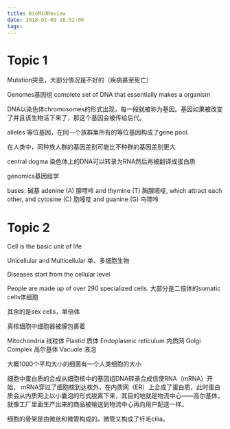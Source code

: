 ```yaml
---
title: BioMidReview
date: 2018-01-09 16:52:06
tags:
---
```


# Topic 1



Mutation突变，大部分情况是不好的（疾病甚至死亡）

Genomes基因组 complete set of DNA that essentially makes a organism

DNA以染色体chromosomes的形式出现，每一段就被称为基因。基因如果被改变了并且该生物活下来了，那这个基因会被传给后代。

alleles 等位基因，在同一个族群里所有的等位基因构成了gene pool.

在人类中，同种族人群的基因差别可能比不种群的基因差别更大

central dogma 染色体上的DNA可以转录为RNA然后再被翻译成蛋白质

genomics基因组学

bases: 碱基 adenine (A) 腺嘌呤 and thymine (T) 胸腺嘧啶, which attract each other, and cytosine (C) 胞嘧啶 and guanine (G) 鸟嘌呤



# Topic 2

Cell is the basic unit of life

Unicellular and Multicellular 单、多细胞生物

Diseases start from the cellular level

People are made up of over 290 specialized cells. 大部分是二倍体的somatic cells体细胞

其余的是sex cells，单倍体

真核细胞中细胞器被膜包裹着

Mitochondria 线粒体 Plastid 质体 Endoplasmic reticulum 内质网 Golgi Complex 高尔基体 Vacuole 液泡

大概1000个平均大小的细菌有一个人类细胞的大小

细胞中蛋白质的合成从细胞核中的基因组DNA转录合成信使RNA（mRNA）开始， mRNA穿过了细胞核到达核外，在内质网（ER）上合成了蛋白质，此时蛋白质会从内质网上以小囊泡的形式脱离下来，其目的地就是物流中心——高尔基体，就像工厂里面生产出来的商品被输送到物流中心再向用户配送一样。





细胞的骨架是由微丝和微管构成的。微管又构成了纤毛cilia。